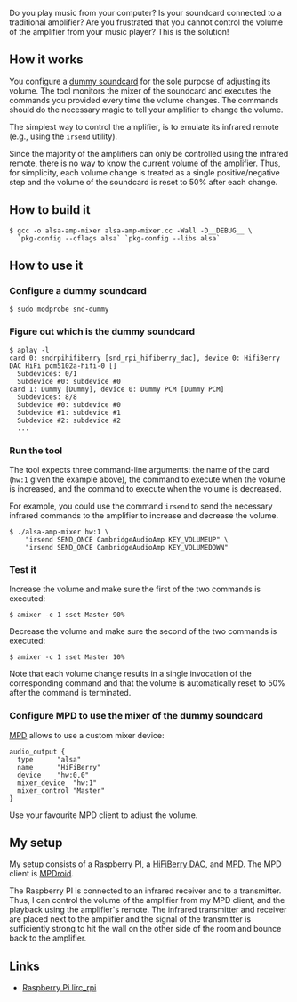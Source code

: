 Do you play music from your computer? Is your soundcard connected to a
traditional amplifier? Are you frustrated that you cannot control the volume of
the amplifier from your music player? This is the solution!

## How it works

You configure a
[dummy soundcard](http://www.alsa-project.org/main/index.php/Matrix:Module-dummy)
for the sole purpose of adjusting its volume. The tool monitors the mixer of
the soundcard and executes the commands you provided every time the volume
changes. The commands should do the necessary magic to tell your amplifier to
change the volume.

The simplest way to control the amplifier, is to emulate its infrared remote
(e.g., using the `irsend` utility).

Since the majority of the amplifiers can only be controlled using the infrared
remote, there is no way to know the current volume of the amplifier. Thus, for
simplicity, each volume change is treated as a single positive/negative step
and the volume of the soundcard is reset to 50% after each change.

## How to build it

```
$ gcc -o alsa-amp-mixer alsa-amp-mixer.cc -Wall -D__DEBUG__ \
  `pkg-config --cflags alsa` `pkg-config --libs alsa`
```

## How to use it

### Configure a dummy soundcard

```
$ sudo modprobe snd-dummy
```

### Figure out which is the dummy soundcard

```
$ aplay -l
card 0: sndrpihifiberry [snd_rpi_hifiberry_dac], device 0: HifiBerry DAC HiFi pcm5102a-hifi-0 []
  Subdevices: 0/1
  Subdevice #0: subdevice #0
card 1: Dummy [Dummy], device 0: Dummy PCM [Dummy PCM]
  Subdevices: 8/8
  Subdevice #0: subdevice #0
  Subdevice #1: subdevice #1
  Subdevice #2: subdevice #2
  ...
```

### Run the tool

The tool expects three command-line arguments: the name of the card (`hw:1`
given the example above), the command to execute when the volume is increased,
and the command to execute when the volume is decreased.

For example, you could use the command `irsend` to send the necessary infrared
commands to the amplifier to increase and decrease the volume.

```
$ ./alsa-amp-mixer hw:1 \
    "irsend SEND_ONCE CambridgeAudioAmp KEY_VOLUMEUP" \
    "irsend SEND_ONCE CambridgeAudioAmp KEY_VOLUMEDOWN"
```

### Test it

Increase the volume and make sure the first of the two commands is executed:
```
$ amixer -c 1 sset Master 90%
```

Decrease the volume and make sure the second of the two commands is executed:
```
$ amixer -c 1 sset Master 10%
```

Note that each volume change results in a single invocation of the
corresponding command and that the volume is automatically reset to 50% after
the command is terminated.

### Configure MPD to use the mixer of the dummy soundcard

[MPD](http://www.musicpd.org) allows to use a custom mixer device:

```
audio_output {
  type 		"alsa"
  name 		"HiFiBerry"
  device 	"hw:0,0"
  mixer_device  "hw:1"
  mixer_control	"Master"
}
```

Use your favourite MPD client to adjust the volume.

## My setup

My setup consists of a Raspberry PI, a
[HiFiBerry DAC](https://www.hifiberry.com/), and
[MPD](http://www.musicpd.org). The MPD client is
[MPDroid](https://github.com/abarisain/dmix).

The Raspberry PI is connected to an infrared receiver and to a
transmitter. Thus, I can control the volume of the amplifier from my MPD
client, and the playback using the amplifier's remote. The infrared transmitter
and receiver are placed next to the amplifier and the signal of the transmitter
is sufficiently strong to hit the wall on the other side of the room and bounce
back to the amplifier.

## Links

- [Raspberry Pi lirc_rpi](http://aron.ws/projects/lirc_rpi/)
